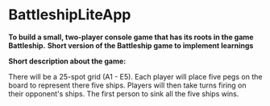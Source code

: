 # BattleshipLiteApp
**To build a small, two-player console game that has its roots in the game Battleship.**
**Short version of the Battleship game to implement learnings**

**Short description about the game:**

There will be a 25-spot grid (A1 - E5). Each player will place five pegs on the board to represent there five ships.
Players will then take turns firing on their opponent's ships.
The first person to sink all the five ships wins.
